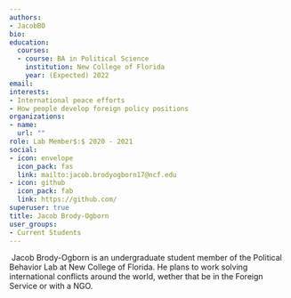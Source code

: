 ```yaml
---
authors:
- JacobBO
bio: 
education:
  courses:
  - course: BA in Political Science
    institution: New College of Florida
    year: (Expected) 2022
email: 
interests:
- International peace efforts
- How people develop foreign policy positions
organizations:
- name: 
  url: ""
role: Lab Member$:$ 2020 - 2021
social:
- icon: envelope
  icon_pack: fas
  link: mailto:jacob.brodyogborn17@ncf.edu
- icon: github
  icon_pack: fab
  link: https://github.com/
superuser: true
title: Jacob Brody-Ogborn
user_groups:
- Current Students
---
```

​
Jacob Brody-Ogborn is an undergraduate student member of the Political Behavior Lab at New College of Florida. He plans to work solving international conflicts around the world, wether that be in the Foreign Service or with a NGO.
​
​
